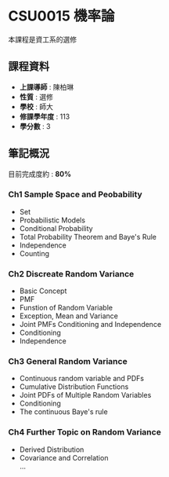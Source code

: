# CSU0015 機率論  

本課程是資工系的選修  

## 課程資料  

+ **上課導師** : 陳柏琳  
+ **性質** : 選修
+ **學校** : 師大  
+ **修課學年度** : 113  
+ **學分數** : 3  

## 筆記概況  
目前完成度約 : **80%** 
  
### Ch1 Sample Space and Peobability
- Set
- Probabilistic Models
- Conditional Probability
- Total Probability Theorem and Baye's Rule
- Independence  
- Counting  
 
### Ch2 Discreate Random Variance  
- Basic Concept
- PMF
- Funstion of Random Variable
- Exception, Mean and Variance  
- Joint PMFs Conditioning and Independence  
- Conditioning  
- Independence

### Ch3 General Random Variance  
- Continuous random variable and PDFs
- Cumulative Distribution Functions
- Joint PDFs of Multiple Random Variables  
- Conditioning  
- The continuous Baye's rule  

### Ch4 Further Topic on Random Variance  
- Derived Distribution  
- Covariance and Correlation  
...